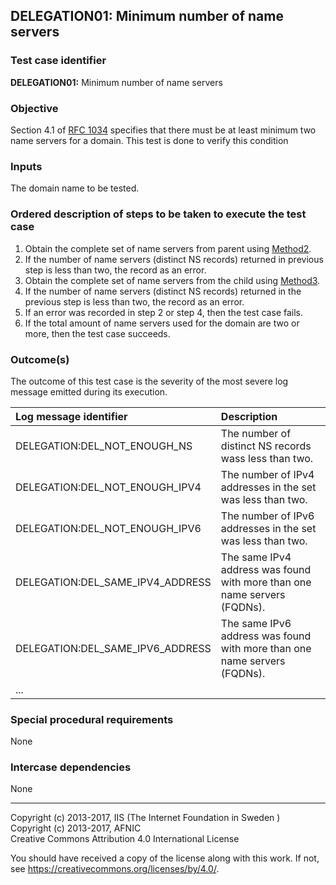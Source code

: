 ## DELEGATION01: Minimum number of name servers   

### Test case identifier

**DELEGATION01:** Minimum number of name servers

### Objective

Section 4.1 of [RFC 1034](https://tools.ietf.org/html/rfc1034) specifies that
there must be at least minimum two name servers for a domain. This test is
done to verify this condition

### Inputs

The domain name to be tested.

### Ordered description of steps to be taken to execute the test case

1. Obtain the complete set of name servers from parent using
   [Method2](../Methods.md).
2. If the number of name servers (distinct NS records) returned in previous step is less than two, the
   record as an error.
3. Obtain the complete set of name servers from the child 
   using [Method3](../Methods.md).
4. If the number of name servers (distinct NS records) returned in the previous step is less than two, the
   record as an error.
5. If an error was recorded in step 2 or step 4, then the test case fails.
6. If the total amount of name servers used for the domain are two or more,
   then the test case succeeds.

### Outcome(s)

The outcome of this test case is the severity of the most severe log
message emitted during its execution.

| Log message identifier            | Description                                                              |
|:----------------------------------|:-------------------------------------------------------------------------|
| DELEGATION:DEL_NOT_ENOUGH_NS      | The number of distinct NS records wass less than two.                    |
| DELEGATION:DEL_NOT_ENOUGH_IPV4    | The number of IPv4 addresses in the set was less than two.               |
| DELEGATION:DEL_NOT_ENOUGH_IPV6    | The number of IPv6 addresses in the set was less than two.               |
| DELEGATION:DEL_SAME_IPV4_ADDRESS  | The same IPv4 address was found with more than one name servers (FQDNs). |
| DELEGATION:DEL_SAME_IPV6_ADDRESS  | The same IPv6 address was found with more than one name servers (FQDNs). |
| ...                               |                                                                          |


### Special procedural requirements

None 

### Intercase dependencies

None

-------

Copyright (c) 2013-2017, IIS (The Internet Foundation in Sweden )  
Copyright (c) 2013-2017, AFNIC  
Creative Commons Attribution 4.0 International License

You should have received a copy of the license along with this
work.  If not, see <https://creativecommons.org/licenses/by/4.0/>.
